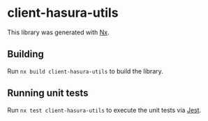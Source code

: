 # client-hasura-utils

This library was generated with [Nx](https://nx.dev).

## Building

Run `nx build client-hasura-utils` to build the library.

## Running unit tests

Run `nx test client-hasura-utils` to execute the unit tests via [Jest](https://jestjs.io).
